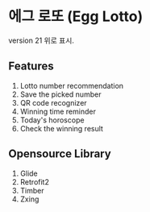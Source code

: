 # 에그 로또 (Egg Lotto)
version 21 위로 표시.

## Features
 1. Lotto number recommendation
 2. Save the picked number
 3. QR code recognizer
 4. Winning time reminder
 5. Today's horoscope
 6. Check the winning result

## Opensource Library
1. Glide
2. Retrofit2
3. Timber
4. Zxing
